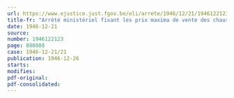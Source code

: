 ```yaml
---
url: https://www.ejustice.just.fgov.be/eli/arrete/1946/12/21/1946122123/justel
title-fr: "Arrêté ministériel fixant les prix maxima de vente des chaussures"
date: 1946-12-21
source:
number: 1946122123
page: 888888
case: 1946-12-21/21
publication: 1946-12-26
starts:
modifies:
pdf-original:
pdf-consolidated:
---
```


